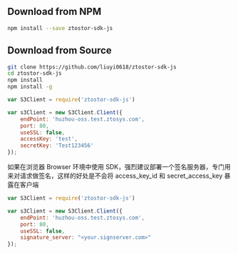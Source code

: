 ## Download from NPM

```sh
npm install --save ztostor-sdk-js
```

## Download from Source

```sh
git clone https://github.com/liuyi0618/ztostor-sdk-js
cd ztostor-sdk-js
npm install
npm install -g
```

```js
var S3Client = require('ztostor-sdk-js')

var s3Client = new S3Client.Client({
    endPoint: 'huzhou-oss.test.ztosys.com',
    port: 80,
    useSSL: false,
    accessKey: 'test',
    secretKey: 'Test123456'
});
```

如果在浏览器 Browser 环境中使用 SDK，强烈建议部署一个签名服务器，专门用来对请求做签名，这样的好处是不会将 access_key_id 和 secret_access_key 暴露在客户端

```js
var S3Client = require('ztostor-sdk-js')

var s3Client = new S3Client.Client({
    endPoint: 'huzhou-oss.test.ztosys.com',
    port: 80,
    useSSL: false,
    signature_server: "<your.signserver.com>"
});
```